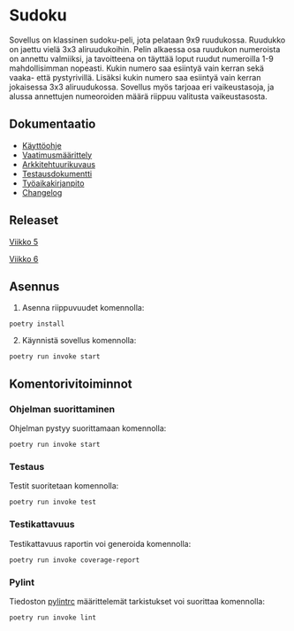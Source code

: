 # Sudoku

Sovellus on klassinen sudoku-peli, jota pelataan 9x9 ruudukossa. Ruudukko on jaettu vielä 3x3 aliruudukoihin. Pelin alkaessa osa ruudukon numeroista on annettu valmiiksi, ja tavoitteena on täyttää loput ruudut numeroilla 1-9 mahdollisimman nopeasti. Kukin numero saa esiintyä vain kerran sekä vaaka- että pystyrivillä. Lisäksi kukin numero saa esiintyä vain kerran jokaisessa 3x3 aliruudukossa. Sovellus myös tarjoaa eri vaikeustasoja, ja alussa annettujen numeoroiden määrä riippuu valitusta vaikeustasosta.

## Dokumentaatio

- [Käyttöohje](dokumentaatio/kayttoohje.md)
- [Vaatimusmäärittely](dokumentaatio/vaatimusmaarittely.md)
- [Arkkitehtuurikuvaus](dokumentaatio/arkkitehtuuri.md)
- [Testausdokumentti](dokumentaatio/testaus.md)
- [Työaikakirjanpito](dokumentaatio/tuntikirjanpito.md)
- [Changelog](dokumentaatio/changelog.md)

## Releaset
[Viikko 5](https://github.com/sonjaolkkonen/ot-harjoitustyo/releases/tag/viikko5)

[Viikko 6](https://github.com/sonjaolkkonen/ot-harjoitustyo/releases/tag/viikko6)

## Asennus
1. Asenna riippuvuudet komennolla:
 
```
poetry install
```  

2. Käynnistä sovellus komennolla: 
```
poetry run invoke start
```  
## Komentorivitoiminnot
### Ohjelman suorittaminen
Ohjelman pystyy suorittamaan komennolla: 
```
poetry run invoke start
```
### Testaus
Testit suoritetaan komennolla: 
```
poetry run invoke test
```
### Testikattavuus
Testikattavuus raportin voi generoida komennolla: 
```
poetry run invoke coverage-report
```
### Pylint
Tiedoston [pylintrc](.pylintrc) määrittelemät tarkistukset voi suorittaa komennolla:
```
poetry run invoke lint
```
